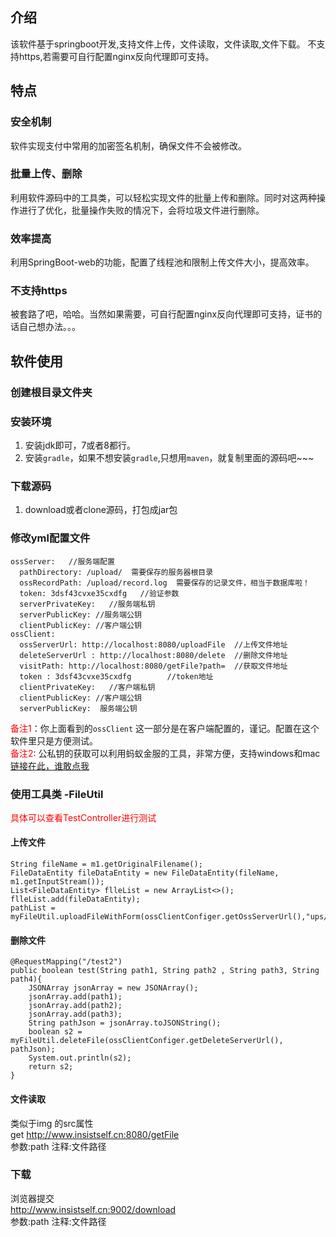 ## 介绍
该软件基于springboot开发,支持文件上传，文件读取，文件读取,文件下载。
不支持https,若需要可自行配置nginx反向代理即可支持。

## 特点
### 安全机制
软件实现支付中常用的加密签名机制，确保文件不会被修改。
### 批量上传、删除
利用软件源码中的工具类，可以轻松实现文件的批量上传和删除。同时对这两种操作进行了优化，批量操作失败的情况下，会将垃圾文件进行删除。
### 效率提高
利用SpringBoot-web的功能，配置了线程池和限制上传文件大小，提高效率。
### 不支持https
被套路了吧，哈哈。当然如果需要，可自行配置nginx反向代理即可支持，证书的话自己想办法。。。

## 软件使用
### 创建根目录文件夹

### 安装环境
1. 安装jdk即可，7或者8都行。
2. 安装`gradle`，如果不想安装`gradle`,只想用`maven`，就复制里面的源码吧~~~
### 下载源码
1. download或者clone源码，打包成jar包

### 修改yml配置文件
```
ossServer:   //服务端配置
  pathDirectory: /upload/  需要保存的服务器根目录
  ossRecordPath: /upload/record.log  需要保存的记录文件，相当于数据库啦！
  token: 3dsf43cvxe35cxdfg   //验证参数
  serverPrivateKey:   //服务端私钥
  serverPublicKey: //服务端公钥
  clientPublicKey: //客户端公钥
ossClient:
  ossServerUrl: http://localhost:8080/uploadFile  //上传文件地址
  deleteServerUrl : http://localhost:8080/delete  //删除文件地址
  visitPath: http://localhost:8080/getFile?path=  //获取文件地址
  token : 3dsf43cvxe35cxdfg        //token地址
  clientPrivateKey:   //客户端私钥
  clientPublicKey: //客户端公钥
  serverPublicKey:  服务端公钥
```
<font color=red>备注1</font>：你上面看到的`ossClient` 这一部分是在客户端配置的，谨记。配置在这个软件里只是方便测试。  
<font color=red>备注2</font>: 公私钥的获取可以利用蚂蚁金服的工具，非常方便，支持windows和mac [链接在此，谁敢点我](https://docs.open.alipay.com/291/105971)

### 使用工具类 -FileUtil
<font color=red>具体可以查看TestController进行测试</font>
#### 上传文件
```
String fileName = m1.getOriginalFilename();
FileDataEntity fileDataEntity = new FileDataEntity(fileName, m1.getInputStream());
List<FileDataEntity> flleList = new ArrayList<>();
flleList.add(fileDataEntity);
pathList = myFileUtil.uploadFileWithForm(ossClientConfiger.getOssServerUrl(),"ups/age",flleList);
```

#### 删除文件
```
@RequestMapping("/test2")
public boolean test(String path1, String path2 , String path3, String path4){
    JSONArray jsonArray = new JSONArray();
    jsonArray.add(path1);
    jsonArray.add(path2);
    jsonArray.add(path3);
    String pathJson = jsonArray.toJSONString();
    boolean s2 = myFileUtil.deleteFile(ossClientConfiger.getDeleteServerUrl(), pathJson);
    System.out.println(s2);
    return s2;
}
```

#### 文件读取
类似于img 的src属性   
get http://www.insistself.cn:8080/getFile  
参数:path  注释:文件路径  

### 下载
浏览器提交  
http://www.insistself.cn:9002/download  
参数:path 注释:文件路径  